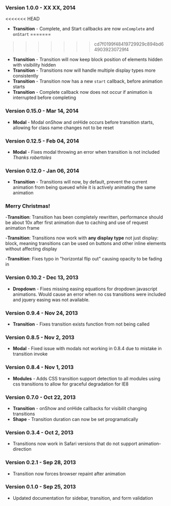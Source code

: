 ### Version 1.0.0 - XX XX, 2014

<<<<<<< HEAD
- **Transition** - Complete, and Start callbacks are now ``onComplete`` and ``onStart``
=======
>>>>>>> cd7f0199f48419729929c894bd649039230729f4
- **Transition** - Transition will now keep block position of elements hidden with visibility hidden
- **Transition** - Transitions now will handle multiple display types more consistently
- **Transition** - Transition now has a new ``start`` callback, before animation starts
- **Transition** - Complete callback now does not occur if animation is interrupted before completing

### Version 0.15.0 - Mar 14, 2014

- **Modal** - Modal onShow and onHide occurs before transition starts, allowing for class name changes not to be reset

### Version 0.12.5 - Feb 04, 2014

- **Modal** - Fixes modal throwing an error when transition is not included *Thanks robertoles*

### Version 0.12.0 - Jan 06, 2014

- **Transition** - Transitions will now, by default, prevent the current animation from being queued while it is actively animating the same animation

### Merry Christmas!

-**Transition**: Transition has been completely rewritten, performance should be about 10x after first animation due to caching and use of request animation frame

-**Transition**: Transitions now work with **any display type** not just display: block, meaning transitions can be used on buttons and other inline elements without affecting display

-**Transition**: Fixes typo in "horizontal flip out" causing opacity to be fading in

### Version 0.10.2 - Dec 13, 2013

- **Dropdown** - Fixes missing easing equations for dropdown javascript animations. Would cause an error when no css transitions were included and jquery easing was not available.

### Version 0.9.4 - Nov 24, 2013

- **Transition** - Fixes transition exists function from not being called

### Version 0.8.5 - Nov 2, 2013

- **Modal** - Fixed issue with modals not working in 0.8.4 due to mistake in transition invoke

### Version 0.8.4 - Nov 1, 2013

- **Modules** - Adds CSS transition support detection to all modules using css transitions to allow for graceful degradation for IE8

### Version 0.7.0 - Oct 22, 2013

- **Transition** - onShow and onHide callbacks for visibilit changing transitions
- **Shape** - Transition duration can now be set programatically

### Version 0.3.4 - Oct 2, 2013

- Transitions now work in Safari versions that do not support animation-direction

### Version 0.2.1 - Sep 28, 2013

- Transition now forces browser repaint after animation

### Version 0.1.0 - Sep 25, 2013

- Updated documentation for sidebar, transition, and form validation